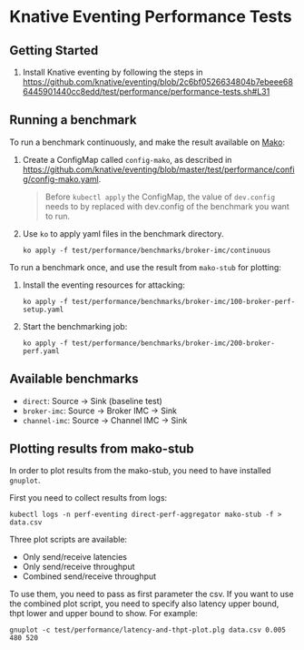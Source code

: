 # Knative Eventing Performance Tests

## Getting Started

1. Install Knative eventing by following the steps in
https://github.com/knative/eventing/blob/2c6bf0526634804b7ebeee686445901440cc8edd/test/performance/performance-tests.sh#L31

## Running a benchmark

To run a benchmark continuously, and make the result available on [Mako](https://mako.dev/project?name=Knative):

1. Create a ConfigMap called `config-mako`, as described in
https://github.com/knative/eventing/blob/master/test/performance/config/config-mako.yaml.

    > Before `kubectl apply` the ConfigMap, the value of `dev.config` needs to by replaced with
    > dev.config of the benchmark you want to run.

1.  Use `ko` to apply yaml files in the benchmark directory.

    ```
    ko apply -f test/performance/benchmarks/broker-imc/continuous
    ```

To run a benchmark once, and use the result from `mako-stub` for plotting:

1. Install the eventing resources for attacking:

    ```
    ko apply -f test/performance/benchmarks/broker-imc/100-broker-perf-setup.yaml
    ```

1. Start the benchmarking job:

    ```
    ko apply -f test/performance/benchmarks/broker-imc/200-broker-perf.yaml
    ```

## Available benchmarks

- `direct`: Source -> Sink (baseline test)
- `broker-imc`: Source -> Broker IMC -> Sink
- `channel-imc`: Source -> Channel IMC -> Sink

## Plotting results from mako-stub

In order to plot results from the mako-stub, you need to have installed
`gnuplot`.

First you need to collect results from logs:

```
kubectl logs -n perf-eventing direct-perf-aggregator mako-stub -f > data.csv
```

Three plot scripts are available:

- Only send/receive latencies
- Only send/receive throughput
- Combined send/receive throughput

To use them, you need to pass as first parameter the csv. If you want to use the
combined plot script, you need to specify also latency upper bound, thpt lower
and upper bound to show. For example:

```
gnuplot -c test/performance/latency-and-thpt-plot.plg data.csv 0.005 480 520
```
